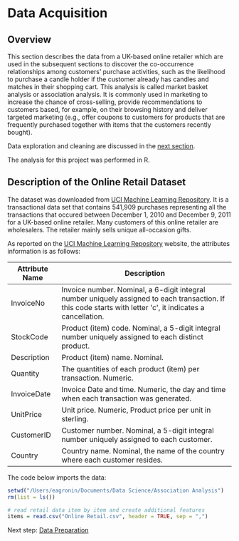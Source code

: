# Data Acquisition

## Overview
This section describes the data from a UK-based online retailer which are used in the subsequent sections to discover the co-occurrence relationships among customers’ purchase activities, such as the likelihood to purchase a candle holder if the customer already has candles and matches in their shopping cart. This analysis is called market basket analysis or association analysis.  It is commonly used in marketing to increase the chance of cross-selling, provide recommendations to customers based, for example, on their browsing history and deliver targeted marketing (e.g., offer coupons to customers for products that are frequently purchased together with items that the customers recently bought).

Data exploration and cleaning are discussed in the [next section](https://eagronin.github.io/market-basket-prepare/).

The analysis for this project was performed in R.

## Description of the Online Retail Dataset
The dataset was downloaded from [UCI Machine Learning Repository](https://archive.ics.uci.edu/ml/datasets/online+retail).  It is a transactional data set that contains 541,909 purchases representing all the transactions that occured between December 1, 2010 and December 9, 2011 for a UK-based online retailer.  Many customers of this online retailer are wholesalers.  The retailer mainly sells unique all-occasion gifts.

As reported on the [UCI Machine Learning Repository](https://archive.ics.uci.edu/ml/datasets/online+retail) website, the attributes information is as follows:

Attribute Name | Description
| --- | --- |
InvoiceNo| Invoice number. Nominal, a 6-digit integral number uniquely assigned to each transaction. If this code starts with letter 'c', it indicates a cancellation. 
StockCode| Product (item) code. Nominal, a 5-digit integral number uniquely assigned to each distinct product. 
Description| Product (item) name. Nominal. 
Quantity| The quantities of each product (item) per transaction. Numeric.	
InvoiceDate| Invoice Date and time. Numeric, the day and time when each transaction was generated. 
UnitPrice| Unit price. Numeric, Product price per unit in sterling. 
CustomerID| Customer number. Nominal, a 5-digit integral number uniquely assigned to each customer. 
Country| Country name. Nominal, the name of the country where each customer resides.

The code below imports the data:

```R
setwd("/Users/eagronin/Documents/Data Science/Association Analysis")
rm(list = ls())

# read retail data item by item and create additional features
items = read.csv("Online Retail.csv", header = TRUE, sep = ",")
```

Next step: [Data Preparation](https://eagronin.github.io/market-basket-prepare/)
